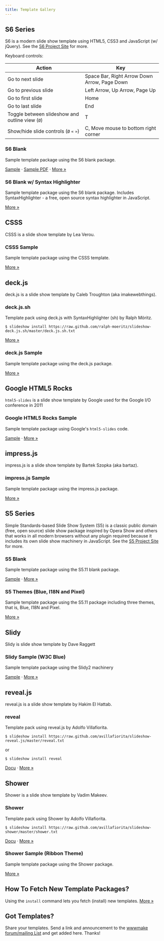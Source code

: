 ```yaml
---
title: Template Gallery
---
```



## S6 Series

S6 is a modern slide show template using HTML5, CSS3 and JavaScript (w/ jQuery).
See the [S6 Project Site](https://github.com/slidekit/s6) for more.

Keyboard controls:

Action               | Key
-------------------- | ---
Go to next slide     | Space Bar, Right Arrow Down Arrow, Page Down
Go to previous slide | Left Arrow, Up Arrow, Page Up
Go to first slide    | Home
Go to last slide     | End
Toggle between slideshow and outline view (`Ø`) | T
Show/hide slide controls (`Ø` `«` `»`)  | C, Move mouse to bottom right corner


### S6 Blank

Sample template package using the S6 blank package.

[Sample](demos/tutorial.html)  &middot; [Sample PDF](demos/tutorial.pdf.html)  &middot;
[More »](https://github.com/slideshow-templates/slideshow-s6-blank)


### S6 Blank w/ Syntax Highlighter

Sample template package using the S6 blank package.
Includes SyntaxHighlighter - a free, open source syntax highlighter in JavaScript.

[More »](https://github.com/slideshow-templates/slideshow-s6-syntax-highlighter)



## CSSS

CSSS is a slide show template by Lea Verou.


### CSSS Sample

Sample template package using the CSSS template.

[More »](https://github.com/slideshow-templates/slideshow-csss)



## deck.js

deck.js is a slide show template by Caleb Troughton (aka imakewebthings).


### deck.js.sh

Template pack using deck.js with SyntaxHighlighter (sh) by Ralph Möritz.

```
$ slideshow install https://raw.github.com/ralph-moeritz/slideshow-deck.js.sh/master/deck.js.sh.txt
```

[More »](https://github.com/ralph-moeritz/slideshow-deck.js.sh)


### deck.js Sample  

Sample template package using the deck.js package.

[More »](https://github.com/slideshow-templates/slideshow-deck.js)



## Google HTML5 Rocks

`html5-slides` is a slide show template
by Google used for the Google I/O conference in 2011


### Google HTML5 Rocks Sample

Sample template package using Google's `html5-slides` code.

[Sample](demos/packs/g5/tutorial1.html5.html)  &middot;
[More »](https://github.com/slideshow-templates/slideshow-google-html5-slides)




## impress.js

impress.js is a slide show template by Bartek Szopka (aka bartaz).

### impress.js Sample

Sample template package using the impress.js package.

[More »](https://github.com/slideshow-templates/slideshow-impress.js)




## S5 Series

Simple Standards-based Slide Show System (S5) is a classic public domain (free, open source)
slide show package inspired by Opera Show and others that works in all modern browsers
without any plugin required because it includes its own slide show machinery in JavaScript.
See the [S5 Project Site](http://meyerweb.com/eric/tools/s5) for more.

### S5 Blank

Sample template package using the S5.11 blank package.

[Sample](demos/packs/s5/tutorial1.html)  &middot;
[More »](https://github.com/slideshow-templates/slideshow-s5-blank)


### S5 Themes (Blue, I18N and Pixel)

Sample template package using the S5.11 package including three themes, that is, Blue, I18N
and Pixel.

[More »](https://github.com/slideshow-templates/slideshow-s5-themes)




## Slidy

Slidy is slide show template by Dave Raggett


### Slidy Sample (W3C Blue)   

Sample template package using the Slidy2 machinery

[Sample](demos/packs/slidy/tutorial1.w3c.html)  &middot;
[More »](https://github.com/slideshow-templates/slideshow-slidy)



## reveal.js

reveal.js is a slide show template by Hakim El Hattab.


### reveal

Template pack using reveal.js by Adolfo Villafiorita.

```
$ slideshow install https://raw.github.com/avillafiorita/slideshow-reveal.js/master/reveal.txt
```
or

```
$ slideshow install reveal
```

[Docu](https://github.com/avillafiorita/slideshow-reveal.js/blob/master/doc/s9-reveal.textile) &middot;
[More »](https://github.com/avillafiorita/slideshow-reveal.js)



## Shower

Shower is a slide show template by Vadim Makeev.


### Shower   

Template pack using Shower by Adolfo Villafiorita.

```
$ slideshow install https://raw.github.com/avillafiorita/slideshow-shower/master/shower.txt
```

[Docu](https://github.com/avillafiorita/slideshow-shower/blob/master/doc/tutorial.textile)  &middot;
[More »](https://github.com/avillafiorita/slideshow-shower)


### Shower Sample (Ribbon Theme)

Sample template package using the Shower package.

[More »](https://github.com/slideshow-templates/slideshow-shower)




## How To Fetch New Template Packages?

Using the `install` command lets you fetch (install) new templates.
[More »](#how-to-fetch-new-template-packages)


## Got Templates?

Share your templates. Send a link and announcement to the
[wwwmake forum/mailing List](http://groups.google.com/group/wwwmake)
and get added here. Thanks!
